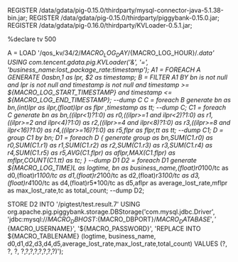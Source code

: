 REGISTER /data/gdata/pig-0.15.0/thirdparty/mysql-connector-java-5.1.38-bin.jar;
REGISTER /data/gdata/pig-0.15.0/thirdparty/piggybank-0.15.0.jar;
REGISTER /data/gdata/pig-0.16.0/thirdparty/KVLoader-0.5.1.jar;

%declare tv 500

A = LOAD '/qos_kv/34/2/${MACRO_LOG_DAY}/${MACRO_LOG_HOUR}/*.data' USING com.tencent.gdata.pig.KVLoader('&', '=', 'business_name:lost_package_rate:timestamp');
A1 = FOREACH A GENERATE $0 as bn,$1 as lpr, $2 as timestamp;
B = FILTER A1 BY  bn is not null and lpr is not null and timestamp is not null and timestamp >= ${MACRO_LOG_START_TIMESTAMP} and timestamp <= ${MACRO_LOG_END_TIMESTAMP};
--dump C
C = foreach B generate bn as bn,(int)lpr as ilpr,(float)lpr as flpr ,timestamp as tt; 
--dump C;
C1 = foreach C generate bn as bn,((ilpr<1)?1:0) as r0,((ilpr>=1 and ilpr<2)?1:0) as r1,((ilpr>=2 and ilpr<4)?1:0) as r2,((ilpr>=4 and ilpr<8)?1:0) as r3,((ilpr>=8 and ilpr<16)?1:0) as r4,((ilpr>=16)?1:0) as r5,flpr as flpr,tt as tt;
--dump C1; 
D = group C1 by bn; 
D1 = foreach D { 
        generate group as bn,SUM(C1.r0) as r0,SUM(C1.r1) as r1,SUM(C1.r2) as r2,SUM(C1.r3) as r3,SUM(C1.r4) as r4,SUM(C1.r5) as r5,AVG(C1.flpr) as aflpr,MAX(C1.flpr) as mflpr,COUNT(C1.tt) as tc; 
}
--dump D1
D2 = foreach D1 generate ${MACRO_LOG_TIME}L as logtime, bn as business_name,(float)r0*100/tc as d0,(float)r1*100/tc as d1,(float)r2*100/tc as d2,(float)r3*100/tc as d3,(float)r4*100/tc as d4,(float)r5*100/tc as d5,aflpr as average_lost_rate,mflpr as max_lost_rate,tc as total_count;
--dump D2; 

STORE D2 INTO '/pigtest/test.result.7' USING org.apache.pig.piggybank.storage.DBStorage('com.mysql.jdbc.Driver', 
	'jdbc:mysql://${MACRO_DBHOST}:${MACRO_DBPORT}/${MACRO_DATABASE}', 
	'${MACRO_USERNAME}', '${MACRO_PASSWORD}', 
	'REPLACE INTO  ${MACRO_TABLENAME} (logtime, business_name, d0,d1,d2,d3,d4,d5,average_lost_rate,max_lost_rate,total_count) VALUES (?, ?, ?, ?,?,?,?,?,?,?,?)');